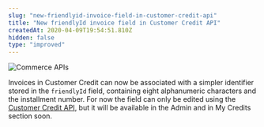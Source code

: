 ```yaml
---
slug: "new-friendlyid-invoice-field-in-customer-credit-api"
title: "New friendlyId invoice field in Customer Credit API"
createdAt: 2020-04-09T19:54:51.810Z
hidden: false
type: "improved"
---
```


![Commerce APIs](https://raw.githubusercontent.com/vtexdocs/dev-portal-content/main/images/new-friendlyid-invoice-field-in-customer-credit-api-0.png)

Invoices in Customer Credit can now be associated with a simpler identifier stored in the `friendlyId` field, containing eight alphanumeric characters and the installment number. For now the field can only be edited using the [Customer Credit API](https://developers.vtex.com/reference/customer-credit-api-overview), but it will be available in the Admin and in My Credits section soon.